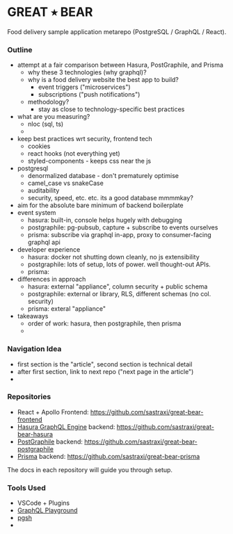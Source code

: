 # GREAT ⭑ BEAR
Food delivery sample application metarepo (PostgreSQL / GraphQL / React).

### Outline
* attempt at a fair comparison between Hasura, PostGraphile, and Prisma 
  * why these 3 technologies (why graphql)?
  * why is a food delivery website the best app to build?
    * event triggers ("microservices")
    * subscriptions ("push notifications")
  * methodology?
    * stay as close to technology-specific best practices
* what are you measuring? 
  * nloc (sql, ts)
  * 
* keep best practices wrt security, frontend tech
  * cookies
  * react hooks (not everything yet)
  * styled-components - keeps css near the js
* postgresql
  * denormalized database - don't prematurely optimise
  * camel_case vs snakeCase
  * auditability
  * security, speed, etc. etc. its a good database mmmmkay?
* aim for the absolute bare minimum of backend boilerplate
* event system
  * hasura: built-in, console helps hugely with debugging
  * postgraphile: pg-pubsub, capture + subscribe to events ourselves
  * prisma: subscribe via graphql in-app, proxy to consumer-facing graphql api
* developer experience
  * hasura: docker not shutting down cleanly, no js extensibility
  * postgraphile: lots of setup, lots of power. well thought-out APIs.
  * prisma: 
* differences in approach
  * hasura: external "appliance", column security + public schema
  * postgraphile: external or library, RLS, different schemas (no col. security)
  * prisma: exteral "appliance"
* takeaways
  * order of work: hasura, then postgraphile, then prisma
  * 

### Navigation Idea
* first section is the "article", second section is technical detail
* after first section, link to next repo ("next page in the article")
* 

### Repositories
* React + Apollo Frontend: https://github.com/sastraxi/great-bear-frontend
* [Hasura GraphQL Engine](https://github.com/hasura/graphql-engine) backend: https://github.com/sastraxi/great-bear-hasura
* [PostGraphile](https://postgraphile.org) backend: https://github.com/sastraxi/great-bear-postgraphile
* [Prisma](https://www.prisma.io/) backend: https://github.com/sastraxi/great-bear-prisma

The docs in each repository will guide you through setup.

### Tools Used
* VSCode + Plugins
* [GraphQL Playground](https://github.com/prisma/graphql-playground)
* [pgsh](https://github.com/sastraxi/pgsh)
* 
